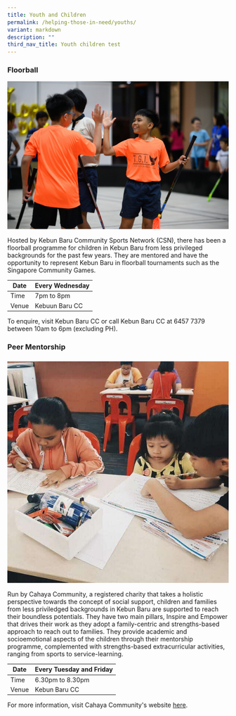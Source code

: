 ```yaml
---
title: Youth and Children
permalink: /helping-those-in-need/youths/
variant: markdown
description: ""
third_nav_title: Youth children test
---
```

### **Floorball** 
![](/images/Floorball_Photo.jpg)

Hosted by Kebun Baru Community Sports Network (CSN), there has been a floorball programme for children in Kebun Baru from less privileged backgrounds for the past few years. They are mentored and have the opportunity to represent Kebun Baru in floorball tournaments such as the Singapore Community Games. 
 
| Date     | Every Wednesday     |
| -------- | -------- | 
| Time     | 7pm to 8pm     |
| Venue     | Kebuun Baru CC      |

To enquire, visit Kebun Baru CC or call Kebun Baru CC at 6457 7379 between 10am to 6pm (excluding PH). 

### **Peer Mentorship**
### 
![](/images/Mentorship.JPG)

Run by Cahaya Community, a registered charity that takes a holistic perspective towards the concept of social support, children and families from less priviledged backgrounds in Kebun Baru are supported to reach their boundless potentials. They have two main pillars, Inspire and Empower that drives their work as they adopt a family-centric and strengths-based approach to reach out to families. They provide academic and socioemotional aspects of the children through their mentorship programme, complemented with strengths-based extracurricular activities, ranging from sports to service-learning. 

| Date     | Every Tuesday and Friday     |
| -------- | -------- | 
| Time     | 6.30pm to 8.30pm     |
| Venue     | Kebun Baru CC      |

For more information, visit Cahaya Community's website [here](https://www.cahayacommunity.sg/).